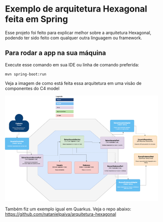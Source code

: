 # Exemplo de arquitetura Hexagonal feita em Spring

Esse projeto foi feito para explicar melhor sobre a arquitetura Hexagonal, podendo ter sido feito com qualquer outra linguagem ou framework.

## Para rodar a app na sua máquina

Execute esse comando em sua IDE ou linha de comando preferida:
```shell script
mvn spring-boot:run
```
Veja a imagem de como está feita essa arquitetura em uma visão de componentes do C4 model

![modelo.png](modelo.png)

Também fiz um exemplo igual em Quarkus.
Veja o repo abaixo:
https://github.com/natanielpaiva/arquitetura-hexagonal